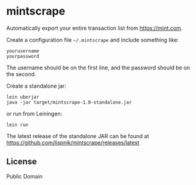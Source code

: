 # mintscrape

Automatically export your entire transaction list from https://mint.com.

Create a configuration file `~/.mintscrape` and include something like:

    yourusername
    yourpassword

The username should be on the first line, and the password should be on the second.

Create a standalone jar:

    lein uberjar
    java -jar target/mintscrape-1.0-standalone.jar

or run from Leiningen:

    lein run

The latest release of the standalone JAR can be found at https://github.com/lispnik/mintscrape/releases/latest

## License

Public Domain
